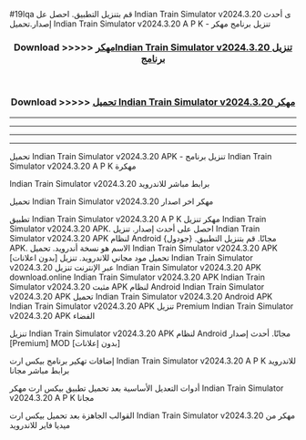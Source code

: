 #19lqa قم بتنزيل التطبيق. احصل عل Indian Train Simulator v2024.3.20 ى أحدث إصدار.تحميل Indian Train Simulator v2024.3.20 A P K - تنزيل برنامج مهكر



<div align="center">
<h3>Download >>>>> <a href="https://ar-sites.web.app/?ar= Indian Train Simulator v2024.3.20">مهكرIndian Train Simulator v2024.3.20 تنزيل برنامج</a></h3><br>

<h3>Download >>>>> <a href="https://ar-sites.web.app/?ar= Indian Train Simulator v2024.3.20">تحميل Indian Train Simulator v2024.3.20 مهكر</a></h3>
</div>


----------------------------------------------------------

----------------------------------------------------------

----------------------------------------------------------

----------------------------------------------------------


تحميل Indian Train Simulator v2024.3.20 APK - تنزيل برنامج Indian Train Simulator v2024.3.20 A P K مهكرة

Indian Train Simulator v2024.3.20 برابط مباشر للاندرويد

تحميل Indian Train Simulator v2024.3.20 مهكر اخر اصدار

تطبيق Indian Train Simulator v2024.3.20 A P K مهكر
تنزيل Indian Train Simulator v2024.3.20 APK. احصل على أحدث إصدار.
تنزيل Indian Train Simulator v2024.3.20 APK لنظام Android مجانًا.
قم بتنزيل التطبيق. {جودول} APK. الاسم هو نسخة أندرويد.
تحميل Indian Train Simulator v2024.3.20 APK [بدون اعلانات]
تحميل مود مجاني للاندرويد.
تنزيل Indian Train Simulator v2024.3.20 عبر الإنترنت
تنزيل Indian Train Simulator v2024.3.20 APK
download.online Indian Train Simulator v2024.3.20 APK
Indian Train Simulator v2024.3.20 مثبت APK لنظام Android
Indian Train Simulator v2024.3.20 APK
تحميل Indian Train Simulator v2024.3.20 Android APK
Indian Train Simulator v2024.3.20 APK تنزيل Premium
Indian Train Simulator v2024.3.20 APK الفضاء

تنزيل Indian Train Simulator v2024.3.20 APK لنظام Android مجانًا. أحدث إصدار [Premium] MOD [بدون إعلانات]

إضافات تهكير برنامج بيكس ارت Indian Train Simulator v2024.3.20 A P K للاندرويد برابط مباشر مجانا

أدوات التعديل الأساسية بعد تحميل تطبيق بيكس ارت مهكر Indian Train Simulator v2024.3.20 A P K مجانا

القوالب الجاهزة بعد تحميل بيكس ارت Indian Train Simulator v2024.3.20 مهكر من ميديا فاير للاندرويد



